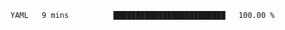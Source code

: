 <!--START_SECTION:waka-->

```txt
YAML   9 mins          █████████████████████████   100.00 %
```

<!--END_SECTION:waka-->
